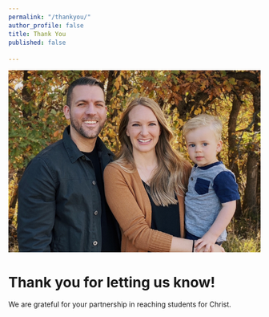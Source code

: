 ```yaml
---
permalink: "/thankyou/"
author_profile: false
title: Thank You
published: false

---
```

![](/assets/images/2020-stapleton-fam-md.png)

# Thank you for letting us know! 

We are grateful for your partnership in reaching students for Christ. 